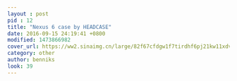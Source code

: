 ```yaml
---
layout : post
pid : 12
title: "Nexus 6 case by HEADCASE"
date: 2016-09-15 24:19:41 +0800
modified: 1473866982
cover_url: https://ww2.sinaimg.cn/large/82f67cfdgw1f7tirdhf6pj21kw11xdv4
category: other
author: benniks
look: 39
---
```


